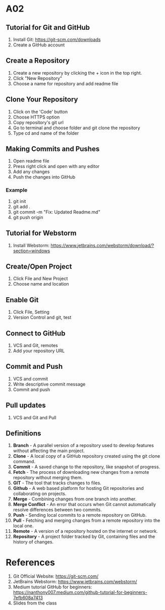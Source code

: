 # A02
## Tutorial for  Git and GitHub
1. Install Git: https://git-scm.com/downloads
2. Create a GitHub account


## Create a Repository
1. Create a new repository by clicking the + icon in the top right.
2. Click "New Repository"
3. Choose a name for repository and add readme file
## Clone Your Repository
1. Click on the 'Code' button
2. Choose HTTPS option
3. Copy repository's git url
4. Go to terminal and choose folder and git clone the repository
5. Type cd and name of the folder


## Making Commits and Pushes
1. Open readme file
2. Press right click and open with any editor
3. Add any changes
4. Push the changes into GitHub
### Example
1. git init
2. git add .
3. git commit -m "Fix: Updated Readme.md"
4. git push origin


## Tutorial for Webstorm
1. Install Webstorm: https://www.jetbrains.com/webstorm/download/?section=windows


## Create/Open Project
1. Click File and New Project
2. Choose name and location


## Enable Git
1. Click File, Setting
2. Version Control and git, test


## Connect to GitHub
1. VCS and Git, remotes
2. Add your repository URL

## Commit and Push
1. VCS and commit
2. Write descriptive commit message
3. Commit and push


## Pull updates
1. VCS and Git and Pull


## Definitions
1. **Branch** - A parallel version of a repository used to develop features without affecting the main project. 
2. **Clone** - A local copy of a GitHub repository created using the git clone command.
3. **Commit** - A saved change to the repository, like snapshot of progress.
4. **Fetch** - The process of downloading new changes from a remote repository without merging them.
5. **GIT** - The tool that tracks changes to files.
6. **Github** - A web based platform for hosting Git repositories and collaborating on projects.
7. **Merge** - Combining changes from one branch into another.
8. **Merge Conflict** - An error that occurs when Git cannot automatically resolve differences between two commits.
9. **Push** - Sending local commits to a remote repository on GitHub.
10. **Pull** - Fetching and merging changes from a remote repository into the local one.
11. **Remote** - A version of a repository hosted on the internet or network.
12. **Repository** - A project folder tracked by Git, containing files and the history of changes.


# References
1. Git Official Website: https://git-scm.com/
2. JetBrains Webstorm: https://www.jetbrains.com/webstorm/
3. Medium tutorial GitHub for beginners: https://nanthony007.medium.com/github-tutorial-for-beginners-7efb608a7413
4. Slides from the class

